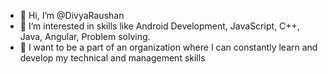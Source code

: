 - 👋 Hi, I’m @DivyaRaushan
- 👀 I’m interested in skills like Android Development, JavaScript, C++, Java, Angular, Problem solving. 
- 🌱 I want to be a part of an organization where I can constantly
learn and develop my technical and management skills
<!---
- 💞️ I’m looking to collaborate on ...
- 📫 How to reach me ...
--->

<!---
DivyaRaushan/DivyaRaushan is a ✨ special ✨ repository because its `README.md` (this file) appears on your GitHub profile.
You can click the Preview link to take a look at your changes.
--->
